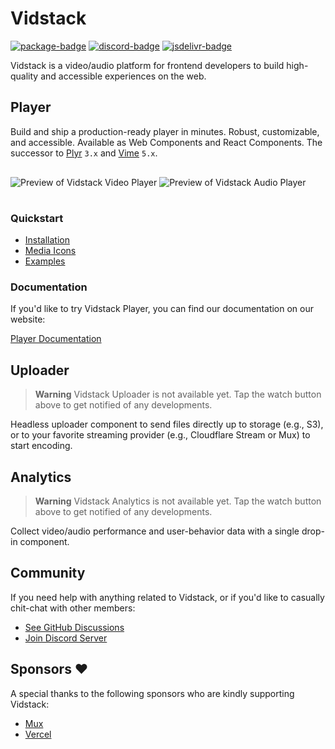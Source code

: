 # Vidstack

[![package-badge]][package]
[![discord-badge]][discord]
[![jsdelivr-badge]][jsdelivr]

Vidstack is a video/audio platform for frontend developers to build high-quality and accessible
experiences on the web.

## Player

Build and ship a production-ready player in minutes. Robust, customizable, and accessible. Available
as Web Components and React Components. The successor to [Plyr][plyr] `3.x` and [Vime][vime] `5.x`.

<img src="./assets/video-player.png" alt="Preview of Vidstack Video Player" />

<img src="./assets/audio-player.png" alt="Preview of Vidstack Audio Player" style="margin: 16px 0;" />

### Quickstart

- [Installation](https://www.vidstack.io/docs/player/getting-started/installation)
- [Media Icons](https://www.vidstack.io/media-icons)
- [Examples](https://github.com/vidstack/examples)

### Documentation

If you'd like to try Vidstack Player, you can find our documentation on our website:

[Player Documentation][docs-player]

## Uploader

> **Warning**
> Vidstack Uploader is not available yet. Tap the watch button above to get notified of any
> developments.

Headless uploader component to send files directly up to storage (e.g., S3), or to your
favorite streaming provider (e.g., Cloudflare Stream or Mux) to start encoding.

## Analytics

> **Warning**
> Vidstack Analytics is not available yet. Tap the watch button above to get notified of any
> developments.

Collect video/audio performance and user-behavior data with a single drop-in component.

## Community

If you need help with anything related to Vidstack, or if you'd like to casually chit-chat with
other members:

- [See GitHub Discussions][discussions]
- [Join Discord Server][discord]

## Sponsors ❤️

A special thanks to the following sponsors who are kindly supporting Vidstack:

- [Mux](https://www.mux.com/)
- [Vercel](https://vercel.com/)

[vime]: https://github.com/vime-js/vime
[plyr]: https://github.com/sampotts/plyr
[docs-player]: https://www.vidstack.io/docs/player
[package]: https://www.npmjs.com/package/vidstack
[package-badge]: https://img.shields.io/npm/v/vidstack?style=flat-square
[jsdelivr]: https://www.jsdelivr.com/package/npm/vidstack
[jsdelivr-badge]: https://data.jsdelivr.com/v1/package/npm/vidstack/badge
[discord]: https://discord.gg/QAjfh2gZE4
[discord-badge]: https://img.shields.io/discord/742612686679965696?color=%235865F2&label=%20&logo=discord&logoColor=white&style=flat-square
[discussions]: https://github.com/vidstack/vidstack/discussions
